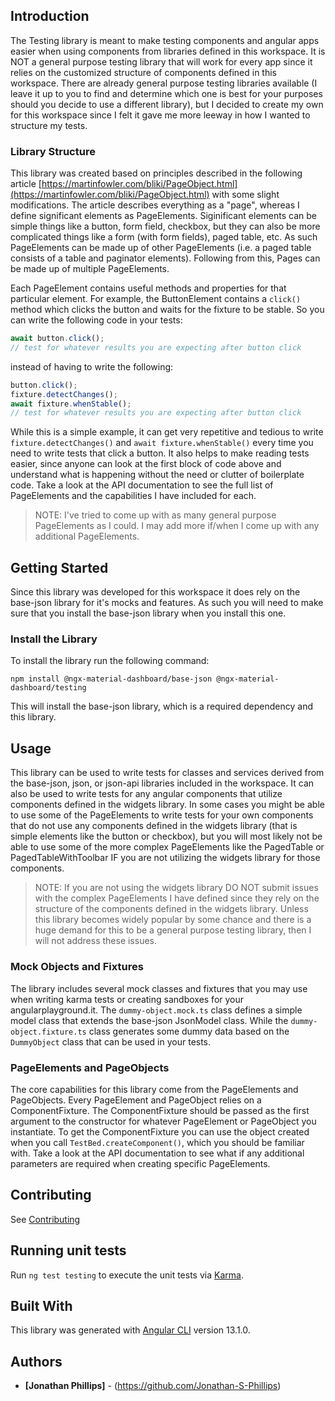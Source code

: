 ## Introduction

The Testing library is meant to make testing components and angular apps easier
when using components from libraries defined in this workspace. It is NOT a 
general purpose testing library that will work for every app since it relies on
the customized structure of components defined in this workspace. There are 
already general purpose testing libraries available (I leave it up to you to 
find and determine which one is best for your purposes should you decide to use
a different library), but I decided to create my own for this workspace since I
felt it gave me more leeway in how I wanted to structure my tests.

### Library Structure

This library was created based on principles described in the following article
[https://martinfowler.com/bliki/PageObject.html](https://martinfowler.com/bliki/PageObject.html)
with some slight modifications. The article describes everything as a "page",
whereas I define significant elements as PageElements. Siginificant elements
can be simple things like a button, form field, checkbox, but they can also be
more complicated things like a form (with form fields), paged table, etc. As 
such PageElements can be made up of other PageElements (i.e. a paged table 
consists of a table and paginator elements). Following from this, Pages can be
made up of multiple PageElements.

Each PageElement contains useful methods and properties for that particular
element. For example, the ButtonElement contains a `click()` method which
clicks the button and waits for the fixture to be stable. So you can write the
following code in your tests:

```typescript
await button.click();
// test for whatever results you are expecting after button click
```

instead of having to write the following:

```typescript
button.click();
fixture.detectChanges();
await fixture.whenStable();
// test for whatever results you are expecting after button click
```

While this is a simple example, it can get very repetitive and tedious to write
`fixture.detectChanges()` and `await fixture.whenStable()` every time you need
to write tests that click a button. It also helps to make reading tests easier,
since anyone can look at the first block of code above and understand what is
happening without the need or clutter of boilerplate code. Take a look at the
API documentation to see the full list of PageElements and the capabilities I
have included for each.

> NOTE: I've tried to come up with as many general purpose PageElements as I could. I
> may add more if/when I come up with any additional PageElements.

## Getting Started

Since this library was developed for this workspace it does rely on the base-json
library for it's mocks and features. As such you will need to make sure that you
install the base-json library when you install this one.

### Install the Library

To install the library run the following command:

```
npm install @ngx-material-dashboard/base-json @ngx-material-dashboard/testing
```

This will install the base-json library, which is a required dependency and
this library.

## Usage

This library can be used to write tests for classes and services derived from
the base-json, json, or json-api libraries included in the workspace. It can
also be used to write tests for any angular components that utilize components
defined in the widgets library. In some cases you might be able to use some of
the PageElements to write tests for your own components that do not use any
components defined in the widgets library (that is simple elements like the
button or checkbox), but you will most likely not be able to use some of the
more complex PageElements like the PagedTable or PagedTableWithToolbar IF you
are not utilizing the widgets library for those components.

> NOTE: If you are not using the widgets library DO NOT submit issues with the
> complex PageElements I have defined since they rely on the structure of the
> components defined in the widgets library. Unless this library becomes widely
> popular by some chance and there is a huge demand for this to be a general
> purpose testing library, then I will not address these issues.

### Mock Objects and Fixtures

The library includes several mock classes and fixtures that you may use when
writing karma tests or creating sandboxes for your angularplayground.it. The
`dummy-object.mock.ts` class defines a simple model class that extends the
base-json JsonModel class. While the `dummy-object.fixture.ts` class generates
some dummy data based on the `DummyObject` class that can be used in your tests.

### PageElements and PageObjects

The core capabilities for this library come from the PageElements and
PageObjects. Every PageElement and PageObject relies on a ComponentFixture. The
ComponentFixture should be passed as the first argument to the constructor for
whatever PageElement or PageObject you instantiate. To get the ComponentFixture
you can use the object created when you call `TestBed.createComponent()`, which
you should be familiar with. Take a look at the API documentation to see what if
any additional parameters are required when creating specific PageElements.

## Contributing

See [Contributing](../../CONTRIBUTING.md)

## Running unit tests

Run `ng test testing` to execute the unit tests via
[Karma](https://karma-runner.github.io).

## Built With

This library was generated with [Angular CLI](https://github.com/angular/angular-cli)
version 13.1.0.

## Authors

* **[Jonathan Phillips]** - (https://github.com/Jonathan-S-Phillips)
